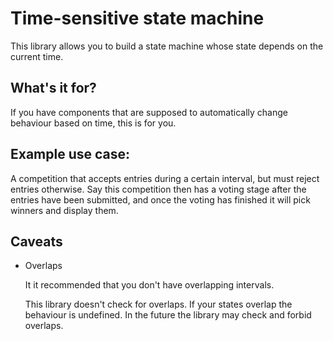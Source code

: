 # Time-sensitive state machine

This library allows you to build a state machine whose state depends
on the current time.

## What's it for?

If you have components that are supposed to automatically change
behaviour based on time, this is for you.

## Example use case:

A competition that accepts entries during a certain interval, but must
reject entries otherwise. Say this competition then has a voting stage
after the entries have been submitted, and once the voting has finished
it will pick winners and display them.

## Caveats

* Overlaps

  It it recommended that you don't have overlapping intervals.

  This library doesn't check for overlaps. If your states overlap
  the behaviour is undefined. In the future the library may check
  and forbid overlaps.
